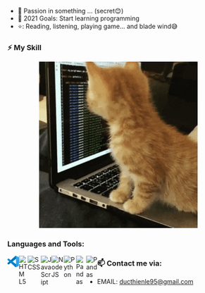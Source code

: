 <!-- ### Hi, I'm THIEN LE <img src="https://media.giphy.com/media/hvRJCLFzcasrR4ia7z/giphy.gif" width="25px">  -->


- 🔭 Passion in something ... (secret😊)
- 💪 2021 Goals: Start learning programming
- ⭐: Reading, listening, playing game... and blade wind😅

### :zap: My Skill

<p align="center">
  <img alt="gif" src=".github/giphy.gif"/>
</p>

### Languages and Tools:
<img align="left" title="Visual Studio Code" alt="Visual Studio Code" width="26px" src="https://raw.githubusercontent.com/github/explore/80688e429a7d4ef2fca1e82350fe8e3517d3494d/topics/visual-studio-code/visual-studio-code.png" />
<img align="left" title="HTML5" alt="HTML5" width="20px" src="https://upload.wikimedia.org/wikipedia/commons/8/80/HTML5_logo_resized.svg" /> 
<img align="left" title="SCSS" alt="SCSS" width="30px" src="https://upload.wikimedia.org/wikipedia/commons/thumb/9/96/Sass_Logo_Color.svg/121px-Sass_Logo_Color.svg.png" />
<img align="left" title="JavaScript" alt="JavaScript" width="24px" src="https://upload.wikimedia.org/wikipedia/commons/6/6a/JavaScript-logo.png" />
<img align="left" title="Node JS" alt="NodeJS" width="28px" src="https://images.g2crowd.com/uploads/product/image/large_detail/large_detail_f0b606abb6d19089febc9faeeba5bc05/nodejs-development-services.png" />
<img align="left" title="Python" alt="Python" width="28px" src="https://upload.wikimedia.org/wikipedia/commons/thumb/c/c3/Python-logo-notext.svg/115px-Python-logo-notext.svg.png?20220821155029" />
<img align="left" title="Pandas" alt="Pandas" width="23px" src="https://upload.wikimedia.org/wikipedia/commons/thumb/2/22/Pandas_mark.svg/1200px-Pandas_mark.svg.png"/>
<img align="left" title="Pandas" alt="Pandas" width="25px" src="https://cdn.worldvectorlogo.com/logos/numpy-1.svg"/>





  
### 📫 Contact me via:
- EMAIL: ducthienle95@gmail.com


